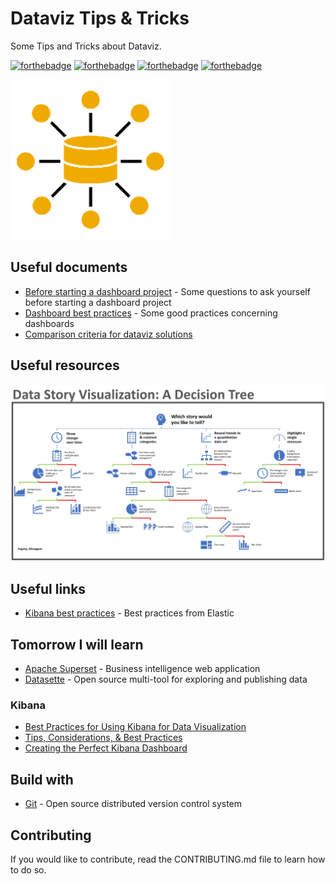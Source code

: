 # Dataviz Tips & Tricks

Some Tips and Tricks about Dataviz.

[![forthebadge](https://forthebadge.com/images/badges/you-didnt-ask-for-this.svg)](http://forthebadge.com) [![forthebadge](https://forthebadge.com/images/badges/contains-technical-debt.svg)](http://forthebadge.com)  [![forthebadge](https://forthebadge.com/images/badges/check-it-out.svg)](http://forthebadge.com)  [![forthebadge](https://forthebadge.com/images/badges/built-with-love.svg)](http://forthebadge.com)

![Data](./images/data-logo-256.png)

## Useful documents

* [Before starting a dashboard project](./docs/Before-starting-a-dashboard-project.md) - Some questions to ask yourself before starting a dashboard project
* [Dashboard best practices](./docs/Dashboard-best-practices.md) - Some good practices concerning dashboards 
* [Comparison criteria for dataviz solutions](./docs/Comparison-criteria-for-dataviz-solutions.md)

## Useful resources

![Data Story Visualization Decision Tree](./images/data-story-visualization-decision-tree.png)

## Useful links

* [Kibana best practices](https://www.elastic.co/guide/en/kibana/master/development-best-practices.html) - Best practices from Elastic

## Tomorrow I will learn

* [Apache Superset](https://superset.apache.org/docs/intro) - Business intelligence web application
* [Datasette](https://datasette.io/) - Open source multi-tool for exploring and publishing data

### Kibana

* [Best Practices for Using Kibana for Data Visualization](https://dzone.com/articles/best-practices-for-using-kibana-for-data-visualiza#:~:text=The%20Best%20Practices%20for%20Using%20Kibana%20for%20Data,of%20data%20in%20question.%20...%20Plus%20d%27articles...%20)
* [Tips, Considerations, & Best Practices](https://elire.com/2020/12/kibana-tips-considerations-best-practices/)
* [Creating the Perfect Kibana Dashboard](https://logz.io/blog/perfect-kibana-dashboard/)

## Build with

* [Git](https://git-scm.com) - Open source distributed version control system

## Contributing

If you would like to contribute, read the CONTRIBUTING.md file to learn how to do so.
